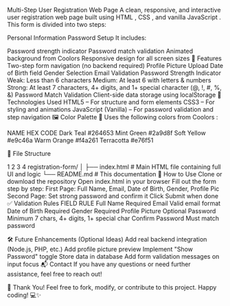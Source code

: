 Multi-Step User Registration Web Page
A clean, responsive, and interactive user registration web page built using HTML , CSS , and vanilla JavaScript . This form is divided into two steps:

Personal Information
Password Setup
It includes:

Password strength indicator
Password match validation
Animated background from Coolors
Responsive design for all screen sizes
🎯 Features
Two-step form navigation (no backend required)
Profile Picture Upload
Date of Birth field
Gender Selection
Email Validation
Password Strength Indicator
Weak: Less than 6 characters
Medium: At least 6 with letters & numbers
Strong: At least 7 characters, 4+ digits, and 1+ special character (@, !, #, %, &)
Password Match Validation
Client-side data storage using localStorage
🧩 Technologies Used
HTML5 – For structure and form elements
CSS3 – For styling and animations
JavaScript (Vanilla) – For password validation and step navigation
🖼️ Color Palette
🎨 Uses the following colors from Coolors :

NAME
HEX CODE
Dark Teal
#264653
Mint Green
#2a9d8f
Soft Yellow
#e9c46a
Warm Orange
#f4a261
Terracotta
#e76f51

📁 File Structure


1
2
3
4
registration-form/
│
├── index.html      # Main HTML file containing full UI and logic
└── README.md       # This documentation
🚀 How to Use
Clone or download the repository
Open index.html in your browser
Fill out the form step by step:
First Page: Full Name, Email, Date of Birth, Gender, Profile Pic
Second Page: Set strong password and confirm it
Click Submit when done
✅ Validation Rules
FIELD
RULE
Full Name
Required
Email
Valid email format
Date of Birth
Required
Gender
Required
Profile Picture
Optional
Password
Minimum 7 chars, 4+ digits, 1+ special char
Confirm Password
Must match password

🛠 Future Enhancements (Optional Ideas)
Add real backend integration (Node.js, PHP, etc.)
Add profile picture preview
Implement "Show Password" toggle
Store data in database
Add form validation messages on input focus
📬 Contact
If you have any questions or need further assistance, feel free to reach out!

🙌 Thank You!
Feel free to fork, modify, or contribute to this project. Happy coding! 💻✨
